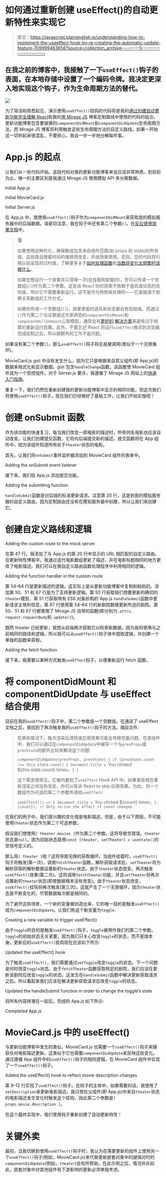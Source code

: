 # 如何通过重新创建 useEffect()的自动更新特性来实现它

> 原文：<https://javascript.plainenglish.io/understanding-how-to-implement-the-useeffect-hook-by-re-creating-the-automatic-update-feature-709999463656?source=collection_archive---------5----------------------->

## 在我之前的博客中，我接触了一下`useEffect()`钩子的表面，在本地存储中设置了一个编码令牌。我决定更深入地实现这个钩子，作为生命周期方法的替代。

![](img/6d262cbd124bcf456ed63bad280a4951.png)

为了简洁和熟悉起见，演示使用`useEffect()`挂钩的代码将是我的[通过创建自动更新功能完全理解 React](https://medium.com/javascript-in-plain-english/update-feature-while-double-checking-assumptions-8c42e30564d6)和我的[用 Mirage JS](https://medium.com/swlh/custom-routes-with-mirage-js-3d0cc4124897) 博客定制路线中使用的代码的组合。更新功能博客包含要替换的`componentDidMount`和`componentDidUpdate`生命周期方法，而 Mirage JS 博客将利用触发这些生命周期方法的自定义路线。如果一开始这一切听起来很混乱，不要担心，我会一步一步地分解每件事。

# App.js 的起点

让我们从一些代码开始。这段代码对我的更新功能博客来说应该非常熟悉。到目前为止，唯一的主要区别是我通过 Mirage JS 使用模拟 API 来分离数据。

Initial App.js

Initial MovieCard.js

Initial Server.js

在 App.js 中，我使用`useEffect()`钩子作为`componentDidMount`来获取我的模拟服务器中的后端数据。请密切注意，我在钩子中还有第二个参数`[]`。在[反应使用效果文档](https://reactjs.org/docs/hooks-effect.html)中，

> **注**
> 
> 如果使用这种优化，确保数组包含来自组件范围(如 props 和 state)的所有值，这些值会随着时间的推移而改变，并由效果使用。否则，您的代码将引用以前呈现的过时值。了解更多关于[如何处理函数](https://reactjs.org/docs/hooks-faq.html#is-it-safe-to-omit-functions-from-the-list-of-dependencies)和[当数组变化太频繁时该做什么](https://reactjs.org/docs/hooks-faq.html#what-can-i-do-if-my-effect-dependencies-change-too-often)。
> 
> 如果您想运行一个效果并只清理一次(在挂载和卸载时)，您可以传递一个空数组(`[]`)作为第二个参数。这告诉 React 你的效果不依赖于道具或状态的任何值，所以它不需要重新运行。这不是作为特例来处理的——它直接源于依赖关系数组的工作方式。
> 
> 如果你传递一个空数组(`[]`)，效果里面的道具和状态都会有初始值。而通过`[]`作为第二个论证更接近大家熟悉的`componentDidMount`和`componentWillUnmount`心智模型，通常会有[更好的](https://reactjs.org/docs/hooks-faq.html#is-it-safe-to-omit-functions-from-the-list-of-dependencies) [解决方案](https://reactjs.org/docs/hooks-faq.html#what-can-i-do-if-my-effect-dependencies-change-too-often)来避免过于频繁的重新运行效果。此外，不要忘记 React 将运行`useEffect`推迟到浏览器完成绘制之后，所以做额外的工作不是问题。

如果没有第二个参数`[]`，那么`useEffect()`钩子将总是被调用(类似于一个无限循环)。

MovieCard.js gist 中没有发生什么，因为它只是根据来自其父组件(即 App.js)的数据来格式化和显示数据。gist 包含`handleChange`函数，该函数使 MovieCard 组件成为一个受控组件。对于 Server.js 要点，我遵循了 Mirage JS 网站上的[快速入门指南](https://miragejs.com/quickstarts/react/development)。

重复一下，我们仍然在重新创建我的更新功能博客中显示的相同功能，但这次我们将使用`useEffect()`钩子。现在我们已经做好了基础工作，让我们开始实施吧！

# 创建 onSubmit 函数

作为该功能的快速复习，每当我们改变一部电影的描述时，所有同名电影也应该自动改变。让我们创建提交函数，它将向后端提交新的描述。提交函数将在 App 组件中，因为该组件知道所有处于`theater`状态的电影。

首先，让我们将`onSubmit`事件监听器添加到 MovieCard 组件的表单中。

Adding the onSubmit event listener

接下来，我们给 App.js 添加提交功能。

Adding the submitting function

`handleSubmit`函数是对后端的标准更新请求。注意第 20 行，这是到我的模拟服务器的自定义路由。因为定制路由还没有在模拟服务器中创建，所以让我们来创建它。

# 创建自定义路线和逻辑

Adding the custom route to the mock server

在第 47 行，我添加了与 App.js 的第 20 行中显示的 URL 相匹配的自定义路由。在更新特性博客中，我通过迭代电影数组更新了描述，并在电影标题相同的地方更改了电影描述。我们可以在我自定义路由函数处理程序中利用相同的逻辑。

Adding the function handler in the custom route

第 54–64 行是更新描述的逻辑。这实际上是从更新功能博客中复制和粘贴的。添加第 50、51 和 67 行是为了支持更新逻辑。第 50 行获取我们想要更新的确切的`theater`模型，第 51 行获取带有 ES6 对象析构的 App.js `handleSubmit`函数中更新请求主体的信息，第 67 行使用第 54–64 行的新剧院数据更新所选的剧院。第 50、51 和 67 行都使用了 Mirage JS 自带的函数(即分别为`.attrs`、`request.requestBody`和`.update()`)。

既然 theater 已经更新，我想从前端再次获取它以检索新数据。因为我将使用与之前相同的路径和逻辑，所以我可以从`useEffect()`钩子体中提取逻辑，并创建一个单独的函数来获取。

Adding the fetch function

接下来，我需要以某种方式触发`useEffect`钩子，以便重新运行 fetch 函数。

# 将 componentDidMount 和 componentDidUpdate 与 useEffect 结合使用

目前在我的`useEffect()`钩子中，第二个参数是一个空数组。在通读了 useEffect 文档之后，我找到了再次触发我的`useEffect()`钩子的方法。摘自文件:

> 在某些情况下，每次渲染后清除或应用效果可能会导致性能问题。在类组件中，我们可以通过在`componentDidUpdate`中编写一个与`prevProps`或`prevState`的额外比较来解决这个问题:
> 
> `componentDidUpdate(prevProps, prevState) {
> if (prevState.count !== this.state.count) {
> document.title = `You clicked ${this.state.count} times`;
> }
> }`
> 
> 这个需求很常见，它被内置到了`useEffect` Hook API 中。如果某些值在重新渲染之间没有改变，你可以告诉 React to *skip* 应用效果。为此，将一个数组作为可选的第二个参数传递给`useEffect`:
> 
> `useEffect(() => {
> document.title = `You clicked ${count} times`;
> }, [count]); // Only re-run the effect if count changes`

在我们的例子中，我们感兴趣的变化值是电影描述。但是，由于以下原因，不可能使用`theater`状态作为第二个可选参数。

假设我们想使用`[ theater.movies ]`作为第二个参数。这将导致空错误。`theater`状态是`null`，因为初始状态是用`const [theater, setTheater] = useState()`的空括号定义的。

那么用`[ theater ]`呢？这将导致无限的获取循环。当组件挂载时，`useEffect()`钩子将触发(第一次)，调用`fetchTheater`函数。解析获取请求后，`setTheater`将为解析获取的解析数据设置新的`theater`状态。由于`theater`状态改变，再次触发`useEffect()`效果(第二次)。这将调用`fetchTheater`功能，并且`setTheater`将再次设置新的`theater`状态(即使数据根本没有改变)。由于`theater`状态改变，`useEffect()`挂钩将再次触发(第三次)。这就产生了一个无限循环，因为`theater`状态是不断变化的，尽管数据每次都是相同的。

为了避开这些场景，一个新的变量被创造出来，它的唯一目的是触发`useEffect()`成为`componentDidUpdate`。让我们称这个新变量为`toggle.`

Creating a new variable to trigger useEffect()

由于`toggle`的目的是触发`useEffect()`钩子，`toggle`被用作我们的第二个参数。`toggle`的初始状态无关紧要，因为我们只关心改变`toggle`的状态，而不是值本身。更新后的`useEffect()`挂钩现在应该如下所示:

Updated the useEffect() hook

为了触发`useEffect()`，我们需要通过`setToggle`改变`toggle`的状态。下一个问题是何时改变`toggle`状态。由于`fetchTheater`函数获取特定的剧院，我们应该在更新该剧院后改变`toggle`的状态。这发生在`handleSubmit`函数中解决更新获取请求之后。所以看起来我们应该在解决更新获取请求后改变`toggle`的状态。

Updated the handleSubmit function in order to change the toggle’s state

将所有内容拼凑在一起后，完成的 App.js 如下所示:

Completed App.js

# MovieCard.js 中的 useEffect()

与更新功能博客中发生的类似，MovieCard.js 也需要一个`useEffect()`钩子来捕获任何电影描述更新。这类似于它也需要`componentDidUpdate`来反映这些变化。通过遵循 App 组件中的`useEffect()`钩子的相同逻辑，在 MovieCard 组件中实现了一个`useEffect()`钩子。

Added the useEffect() hook to reflect movie description changes

第 8–12 行实现了`useEffect()`钩子。在钩子的主体中，如果需要的话，我使用了`setDescription`来更新电影描述。我只想在父组件(即 App.js)中来自`theater`状态的电影描述发生变化时触发这个挂钩，因此第二个参数是`[ props.movie.description ]`。

在这个最终实现中，我们使用钩子重新创建了自动更新特性！

# 关键外卖

最初，当我切换到使用`useEffect()`钩子时，我认为在需要更新的组件上使用另一个`useEffect()`钩子(例如，MovieCard.js)来代替更新嵌套对象中的键值对时的`componentDidUpdate`(例如，`theater`)会有所帮助。在此示例之后，情况并非如此。嵌套对象中对其他组件有下游影响的更新必须单独考虑。